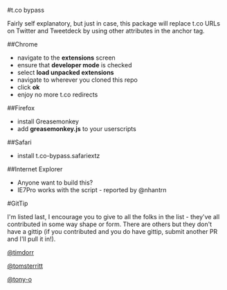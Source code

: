 #t.co bypass

Fairly self explanatory, but just in case, this package will replace t.co URLs on Twitter and Tweetdeck by using other attributes in the anchor tag.

##Chrome

- navigate to the __extensions__ screen
- ensure that __developer mode__ is checked
- select __load unpacked extensions__
- navigate to wherever you cloned this repo
- click __ok__
- enjoy no more t.co redirects

##Firefox

- install Greasemonkey
- add __greasemonkey.js__ to your userscripts

##Safari
- install t.co-bypass.safariextz

##Internet Explorer
- Anyone want to build this?
- IE7Pro works with the script - reported by @nhantrn

#GitTip

I'm listed last, I encourage you to give to all the folks in the list - they've all contributed in some way shape or form.  There are others but they don't have a gittip (if you contributed and you do have gittip, submit another PR and I'll pull it in!).

[@timdorr](https://www.gittip.com/timdorr/)

[@tomsterritt](https://www.gittip.com/tomsterrit/)

[@tony-o](https://www.gittip.com/tony-o/)
